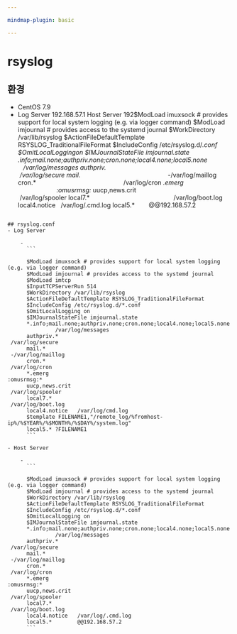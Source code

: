 ```yaml
---

mindmap-plugin: basic

---
```


# rsyslog

## 환경
- CentOS 7.9
- Log Server 192.168.57.1
Host Server 192$ModLoad imuxsock # provides support for local system logging (e.g. via logger command)
$ModLoad imjournal # provides access to the systemd journal
$WorkDirectory /var/lib/rsyslog
$ActionFileDefaultTemplate RSYSLOG_TraditionalFileFormat
$IncludeConfig /etc/rsyslog.d/*.conf
$OmitLocalLoggingon
$IMJournalStateFile imjournal.state
*.info;mail.none;authpriv.none;cron.none;local4.none;local5.none                /var/log/messages
authpriv.*                                              /var/log/secure
mail.*                                                  -/var/log/maillog
cron.*                                                  /var/log/cron
*.emerg                                                 :omusrmsg:*
uucp,news.crit                                          /var/log/spooler
local7.*                                                /var/log/boot.log
local4.notice   /var/log/.cmd.log
local5.*        @@192.168.57.2
```

## rsyslog.conf
- Log Server

	-
	  ```
	  
	  $ModLoad imuxsock # provides support for local system logging (e.g. via logger command)
	  $ModLoad imjournal # provides access to the systemd journal
	  $ModLoad imtcp
	  $InputTCPServerRun 514
	  $WorkDirectory /var/lib/rsyslog
	  $ActionFileDefaultTemplate RSYSLOG_TraditionalFileFormat
	  $IncludeConfig /etc/rsyslog.d/*.conf
	  $OmitLocalLogging on
	  $IMJournalStateFile imjournal.state
	  *.info;mail.none;authpriv.none;cron.none;local4.none;local5.none                /var/log/messages
	  authpriv.*                                              /var/log/secure
	  mail.*                                                  -/var/log/maillog
	  cron.*                                                  /var/log/cron
	  *.emerg                                                 :omusrmsg:*
	  uucp,news.crit                                          /var/log/spooler
	  local7.*                                                /var/log/boot.log
	  local4.notice   /var/log/cmd.log
	  $template FILENAME1,"/remote_log/%fromhost-ip%/%$YEAR%/%$MONTH%/%$DAY%/system.log"
	  local5.* ?FILENAME1
	  ```

- Host Server

	-
	  ```
	  
	  $ModLoad imuxsock # provides support for local system logging (e.g. via logger command)
	  $ModLoad imjournal # provides access to the systemd journal
	  $WorkDirectory /var/lib/rsyslog
	  $ActionFileDefaultTemplate RSYSLOG_TraditionalFileFormat
	  $IncludeConfig /etc/rsyslog.d/*.conf
	  $OmitLocalLogging on
	  $IMJournalStateFile imjournal.state
	  *.info;mail.none;authpriv.none;cron.none;local4.none;local5.none                /var/log/messages
	  authpriv.*                                              /var/log/secure
	  mail.*                                                  -/var/log/maillog
	  cron.*                                                  /var/log/cron
	  *.emerg                                                 :omusrmsg:*
	  uucp,news.crit                                          /var/log/spooler
	  local7.*                                                /var/log/boot.log
	  local4.notice   /var/log/.cmd.log
	  local5.*        @@192.168.57.2
	  ```